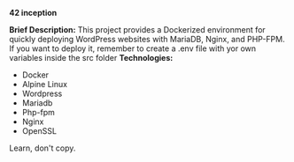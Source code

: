 **42 inception**

**Brief Description:**
This project provides a Dockerized environment for quickly deploying WordPress websites with MariaDB, Nginx, and PHP-FPM.
If you want to deploy it, remember to create a .env file with yor own variables inside the src folder
**Technologies:**
* Docker
* Alpine Linux
* Wordpress
* Mariadb
* Php-fpm
* Nginx
* OpenSSL

Learn, don't copy.
 
